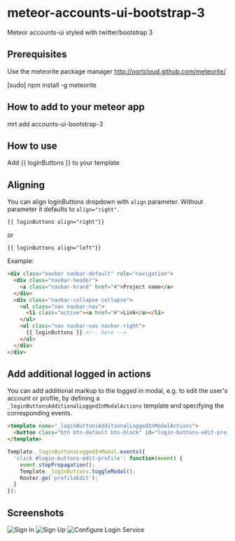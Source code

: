 meteor-accounts-ui-bootstrap-3
=====================================

Meteor accounts-ui styled with twitter/bootstrap 3

Prerequisites
-------------

Use the meteorite package manager
http://oortcloud.github.com/meteorite/

[sudo] npm install -g meteorite

How to add to your meteor app
-----------------------------

mrt add accounts-ui-bootstrap-3

How to use
-------------

Add {{ loginButtons }} to your template

Aligning
-------------

You can align loginButtons dropdown with `align` parameter. Without parameter it defaults to `align="right"`.

```
{{ loginButtons align="right"}}
```
or
```
{{ loginButtons align="left"}}
```

Example:

```html
<div class="navbar navbar-default" role="navigation">
  <div class="navbar-header">
    <a class="navbar-brand" href="#">Project name</a>
  </div>
  <div class="navbar-collapse collapse">
    <ul class="nav navbar-nav">
      <li class="active"><a href="#">Link</a></li>
    </ul>
    <ul class="nav navbar-nav navbar-right">
      {{ loginButtons }} <!-- here -->
    </ul>
  </div>
</div>
```

Add additional logged in actions
--------------------------------

You can add additional markup to the logged in modal, e.g. to edit
the user's account or profile, by defining a 
`_loginButtonsAdditionalLoggedInModalActions` template and specifying
the corresponding events.

```html
<template name="_loginButtonsAdditionalLoggedInModalActions">
  <button class="btn btn-default btn-block" id="login-buttons-edit-profile">Edit profile</button>
</template>
```

```javascript
Template._loginButtonsLoggedInModal.events({
  'click #login-buttons-edit-profile': function(event) {
    event.stopPropagation();
    Template._loginButtons.toggleModal();
    Router.go('profileEdit');
  }
});
```


Screenshots
-------------

![Sign In](https://dl.dropboxusercontent.com/u/7263172/1.png)
![Sign Up](https://dl.dropboxusercontent.com/u/7263172/2.png)
![Configure Login Service](https://dl.dropboxusercontent.com/u/7263172/3.png)
